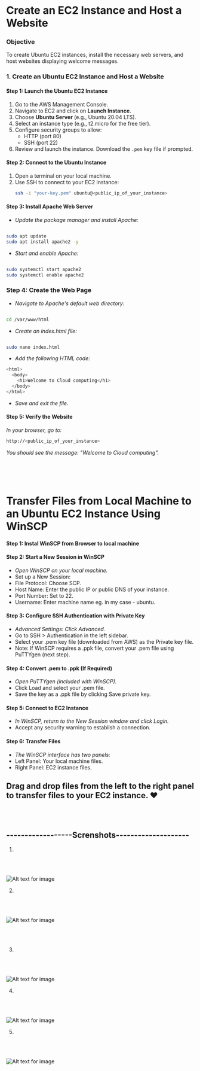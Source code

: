 
# Create an EC2 Instance and Host a Website

### Objective
To create  Ubuntu  EC2 instances, install the necessary web servers, and host websites displaying welcome messages.



### 1. Create an Ubuntu EC2 Instance and Host a Website

#### Step 1: Launch the Ubuntu EC2 Instance
1. Go to the AWS Management Console.
2. Navigate to EC2 and click on **Launch Instance**.
3. Choose **Ubuntu Server** (e.g., Ubuntu 20.04 LTS).
4. Select an instance type (e.g., t2.micro for the free tier).
5. Configure security groups to allow:
   - HTTP (port 80)
   - SSH (port 22)
6. Review and launch the instance. Download the `.pem` key file if prompted.

#### Step 2: Connect to the Ubuntu Instance
1. Open a terminal on your local machine.
2. Use SSH to connect to your EC2 instance:
   ```bash
   ssh -i "your-key.pem" ubuntu@<public_ip_of_your_instance>
#### Step 3: Install Apache Web Server
- *Update the package manager and install Apache:*
```bash

sudo apt update
sudo apt install apache2 -y
```
- *Start and enable Apache:*
```bash

sudo systemctl start apache2
sudo systemctl enable apache2
```
### Step 4: Create the Web Page
- *Navigate to Apache's default web directory:*
```bash

cd /var/www/html
```
- *Create an index.html file:*
```bash

sudo nano index.html
```
- *Add the following HTML code:*
```bash
<html>
  <body>
    <h1>Welcome to Cloud computing</h1>
  </body>
</html>
```
- *Save and exit the file.*
  
#### Step 5: Verify the Website
*In your browser, go to:*

```bash
http://<public_ip_of_your_instance>
```
*You should see the message: "Welcome to Cloud computing".*






<br>
<br>
<br>




#  Transfer Files from Local Machine to an Ubuntu EC2 Instance Using WinSCP

#### Step 1: Instal WinSCP from Browser to local machine

#### Step 2: Start a New Session in WinSCP
- *Open WinSCP on your local machine.*
- Set up a New Session:
- File Protocol: Choose SCP.
- Host Name: Enter the public IP or public DNS of your instance.
- Port Number: Set to 22.
- Username:  Enter machine name  eg. in my case - ubuntu.
  
#### Step 3: Configure SSH Authentication with Private Key
- *Advanced Settings: Click Advanced.*
- Go to SSH > Authentication in the left sidebar.
- Select your .pem key file (downloaded from AWS) as the Private key file.
- Note: If WinSCP requires a .ppk file, convert your .pem file using PuTTYgen (next step).
  
#### Step 4: Convert .pem to .ppk (If Required)
- *Open PuTTYgen (included with WinSCP).*
- Click Load and select your .pem file.
- Save the key as a .ppk file by clicking Save private key.

#### Step 5: Connect to EC2 Instance
- *In WinSCP, return to the New Session window and click Login.*
- Accept any security warning to establish a connection.

#### Step 6: Transfer Files
- *The WinSCP interface has two panels:*
- Left Panel: Your local machine files.
- Right Panel: EC2 instance files.
## Drag and drop files from the left to the right panel to transfer files to your EC2 instance. &#x2764;




<br>
<br>










## ------------------Screnshots--------------------

1.

<br> 
<br>

![Alt text for image](screenshots/1.png)


2.


<br> <br>

![Alt text for image](screenshots/2.png)


<br> <br>


3.


<br> <br>

![Alt text for image](screenshots/3.png)

4.



<br> <br>

![Alt text for image](screenshots/4.png)

5.



<br> <br>


![Alt text for image](screenshots/5.png)




 <br> <br>
